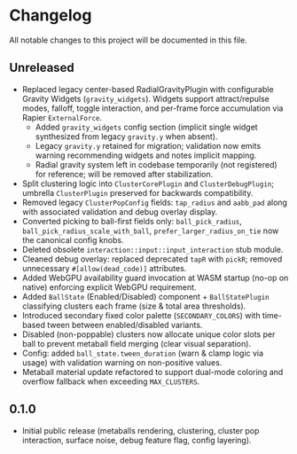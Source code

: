 # Changelog

All notable changes to this project will be documented in this file.

## Unreleased
- Replaced legacy center-based RadialGravityPlugin with configurable Gravity Widgets (`gravity_widgets`). Widgets support attract/repulse modes, falloff, toggle interaction, and per-frame force accumulation via Rapier `ExternalForce`.
	- Added `gravity_widgets` config section (implicit single widget synthesized from legacy `gravity.y` when absent).
	- Legacy `gravity.y` retained for migration; validation now emits warning recommending widgets and notes implicit mapping.
	- Radial gravity system left in codebase temporarily (not registered) for reference; will be removed after stabilization.
- Split clustering logic into `ClusterCorePlugin` and `ClusterDebugPlugin`; umbrella `ClusterPlugin` preserved for backwards compatibility.
- Removed legacy `ClusterPopConfig` fields: `tap_radius` and `aabb_pad` along with associated validation and debug overlay display.
- Converted picking to ball-first fields only: `ball_pick_radius`, `ball_pick_radius_scale_with_ball`, `prefer_larger_radius_on_tie` now the canonical config knobs.
- Deleted obsolete `interaction::input::input_interaction` stub module.
- Cleaned debug overlay: replaced deprecated `tapR` with `pickR`; removed unnecessary `#[allow(dead_code)]` attributes.
- Added WebGPU availability guard invocation at WASM startup (no-op on native) enforcing explicit WebGPU requirement.
- Added `BallState` (Enabled/Disabled) component + `BallStatePlugin` classifying clusters each frame (size & total area thresholds).
- Introduced secondary fixed color palette (`SECONDARY_COLORS`) with time-based tween between enabled/disabled variants.
- Disabled (non-poppable) clusters now allocate unique color slots per ball to prevent metaball field merging (clear visual separation).
- Config: added `ball_state.tween_duration` (warn & clamp logic via usage) with validation warning on non-positive values.
- Metaball material update refactored to support dual-mode coloring and overflow fallback when exceeding `MAX_CLUSTERS`.

## 0.1.0
- Initial public release (metaballs rendering, clustering, cluster pop interaction, surface noise, debug feature flag, config layering).
